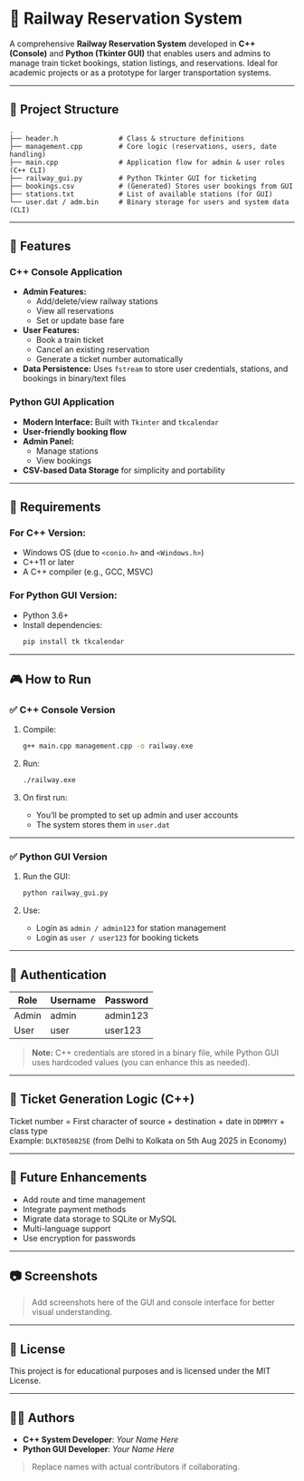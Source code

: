 
# 🚆 Railway Reservation System

A comprehensive **Railway Reservation System** developed in **C++ (Console)** and **Python (Tkinter GUI)** that enables users and admins to manage train ticket bookings, station listings, and reservations. Ideal for academic projects or as a prototype for larger transportation systems.

---

## 📁 Project Structure

```
.
├── header.h               # Class & structure definitions
├── management.cpp         # Core logic (reservations, users, date handling)
├── main.cpp               # Application flow for admin & user roles (C++ CLI)
├── railway_gui.py         # Python Tkinter GUI for ticketing
├── bookings.csv           # (Generated) Stores user bookings from GUI
├── stations.txt           # List of available stations (for GUI)
└── user.dat / adm.bin     # Binary storage for users and system data (CLI)
```

---

## 🚀 Features

### C++ Console Application
- **Admin Features:**
  - Add/delete/view railway stations
  - View all reservations
  - Set or update base fare
- **User Features:**
  - Book a train ticket
  - Cancel an existing reservation
  - Generate a ticket number automatically
- **Data Persistence:** Uses `fstream` to store user credentials, stations, and bookings in binary/text files

### Python GUI Application
- **Modern Interface:** Built with `Tkinter` and `tkcalendar`
- **User-friendly booking flow**
- **Admin Panel:**
  - Manage stations
  - View bookings
- **CSV-based Data Storage** for simplicity and portability

---

## 🔧 Requirements

### For C++ Version:
- Windows OS (due to `<conio.h>` and `<Windows.h>`)
- C++11 or later
- A C++ compiler (e.g., GCC, MSVC)

### For Python GUI Version:
- Python 3.6+
- Install dependencies:
  ```bash
  pip install tk tkcalendar
  ```

---

## 🎮 How to Run

### ✅ C++ Console Version

1. Compile:
   ```bash
   g++ main.cpp management.cpp -o railway.exe
   ```

2. Run:
   ```bash
   ./railway.exe
   ```

3. On first run:
   - You’ll be prompted to set up admin and user accounts
   - The system stores them in `user.dat`

---

### ✅ Python GUI Version

1. Run the GUI:
   ```bash
   python railway_gui.py
   ```

2. Use:
   - Login as `admin / admin123` for station management
   - Login as `user / user123` for booking tickets

---

## 🔐 Authentication

| Role   | Username | Password  |
|--------|----------|-----------|
| Admin  | admin    | admin123  |
| User   | user     | user123   |

> **Note:** C++ credentials are stored in a binary file, while Python GUI uses hardcoded values (you can enhance this as needed).

---

## 🧠 Ticket Generation Logic (C++)

Ticket number = First character of source + destination + date in `DDMMYY` + class type  
Example: `DLKT050825E` (from Delhi to Kolkata on 5th Aug 2025 in Economy)

---

## 📌 Future Enhancements

- Add route and time management
- Integrate payment methods
- Migrate data storage to SQLite or MySQL
- Multi-language support
- Use encryption for passwords

---

## 📷 Screenshots

> Add screenshots here of the GUI and console interface for better visual understanding.

---

## 📜 License

This project is for educational purposes and is licensed under the MIT License.

---

## 👨‍💻 Authors

- **C++ System Developer**: *Your Name Here*
- **Python GUI Developer**: *Your Name Here*

> Replace names with actual contributors if collaborating.
